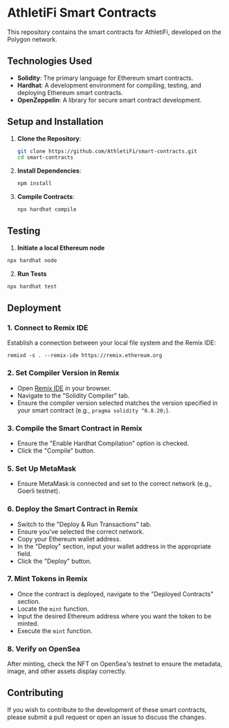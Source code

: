 # AthletiFi Smart Contracts

This repository contains the smart contracts for AthletiFi, developed on the Polygon network.

## Technologies Used

- **Solidity**: The primary language for Ethereum smart contracts.
- **Hardhat**: A development environment for compiling, testing, and deploying Ethereum smart contracts.
- **OpenZeppelin**: A library for secure smart contract development.

## Setup and Installation

1. **Clone the Repository**:
   ```bash
   git clone https://github.com/AthletiFi/smart-contracts.git
   cd smart-contracts
   ```

2. **Install Dependencies**:
   ```bash
   npm install
   ```

3. **Compile Contracts**:
   ```bash
   npx hardhat compile
   ```

## Testing

1. **Initiate a local Ethereum node**

```bash
npx hardhat node
```

2. **Run Tests**

```bash
npx hardhat test
```

## Deployment

### 1. Connect to Remix IDE

Establish a connection between your local file system and the Remix IDE:

```
remixd -s . --remix-ide https://remix.ethereum.org
```

### 2. Set Compiler Version in Remix

- Open [Remix IDE](https://remix.ethereum.org/#lang=en&optimize=false&runs=200&evmVersion=null&version=soljson-v0.8.20+commit.a1b79de6.js) in your browser. 
- Navigate to the "Solidity Compiler" tab.
- Ensure the compiler version selected matches the version specified in your smart contract (e.g., `pragma solidity ^0.8.20;`).

### 3. Compile the Smart Contract in Remix

- Ensure the "Enable Hardhat Compilation" option is checked.
- Click the "Compile" button.

### 5. Set Up MetaMask

- Ensure MetaMask is connected and set to the correct network (e.g., Goerli testnet).

### 6. Deploy the Smart Contract in Remix

- Switch to the "Deploy & Run Transactions" tab.
- Ensure you've selected the correct network.
- Copy your Ethereum wallet address.
- In the "Deploy" section, input your wallet address in the appropriate field.
- Click the "Deploy" button.

### 7. Mint Tokens in Remix

- Once the contract is deployed, navigate to the "Deployed Contracts" section.
- Locate the `mint` function.
- Input the desired Ethereum address where you want the token to be minted.
- Execute the `mint` function.

### 8. Verify on OpenSea

After minting, check the NFT on OpenSea's testnet to ensure the metadata, image, and other assets display correctly.

## Contributing

If you wish to contribute to the development of these smart contracts, please submit a pull request or open an issue to 
discuss the changes.

